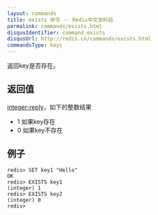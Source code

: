 ```yaml
---
layout: commands
title: exists 命令 -- Redis中文资料站
permalink: commands/exists.html
disqusIdentifier: command_exists
disqusUrl: http://redis.cn/commands/exists.html
commandsType: keys
---
```


返回key是否存在。

## 返回值 ##

[integer-reply](/topics/protocol.html#integer-reply)，如下的整数结果

- 1 如果key存在
- 0 如果key不存在

## 例子 ##

	redis> SET key1 "Hello"
	OK
	redis> EXISTS key1
	(integer) 1
	redis> EXISTS key2
	(integer) 0
	redis> 